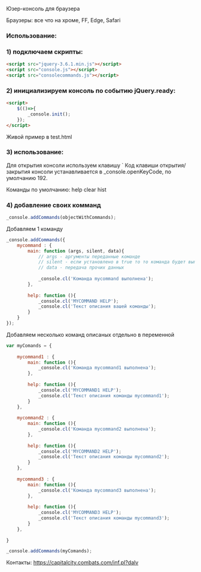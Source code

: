 Юзер-консоль для браузера

Браузеры: все что на хроме, FF, Edge, Safari

### Использование:

### 1) подключаем скрипты:
```html
<script src="jquery-3.6.1.min.js"></script>
<script src="console.js"></script>
<script src="consolecommands.js"></script>
```
### 2) инициализируем консоль по событию jQuery.ready:
```html
<script>
	$(()=>{
		_console.init();
	});
</script>
```
Живой пример в test.html

### 3) использование:

Для открытия консоли используем клавишу `
Код клавиши открытия/закрытия консоли устанавливается в _console.openKeyCode, по умолчанию 192.

Команды по умолчанию:
help
clear
hist

### 4) добавление своих комманд
```js
_console.addCommands(objectWithCommands);
```

Добавляем 1 команду
```js
_console.addCommands({
	mycommand : {
		main: function (args, silent, data){
			// args - аргументы переданные команде
			// silent - если установлено в true то то команда будет выполнена без записи в историю
			// data - передача прочих данных
			
			_console.cl('Команда mycommand выполнена');
		},
		
		help: function (){
			_console.cl('MYCOMMAND HELP');
			_console.cl('Текст описания вашей команды');
		}
	}
});
```

Добавляем несколько команд описаных отдельно в переменной
```js
var myComands = {
	
	mycommand1 : {
		main: function (){
			_console.cl('Команда mycommand1 выполнена');
		},
		
		help: function (){
			_console.cl('MYCOMMAND1 HELP');
			_console.cl('Текст описания команды mycommand1');
		}
	},
	
	mycommand2 : {
		main: function (){
			_console.cl('Команда mycommand2 выполнена');
		},
		
		help: function (){
			_console.cl('MYCOMMAND2 HELP');
			_console.cl('Текст описания команды mycommand2');
		}
	},
	
	mycommand3 : {
		main: function (){
			_console.cl('Команда mycommand3 выполнена');
		},
		
		help: function (){
			_console.cl('MYCOMMAND3 HELP');
			_console.cl('Текст описания команды mycommand3');
		}
	},
	
}

_console.addCommands(myComands);
```

Контакты:
https://capitalcity.combats.com/inf.pl?dalv